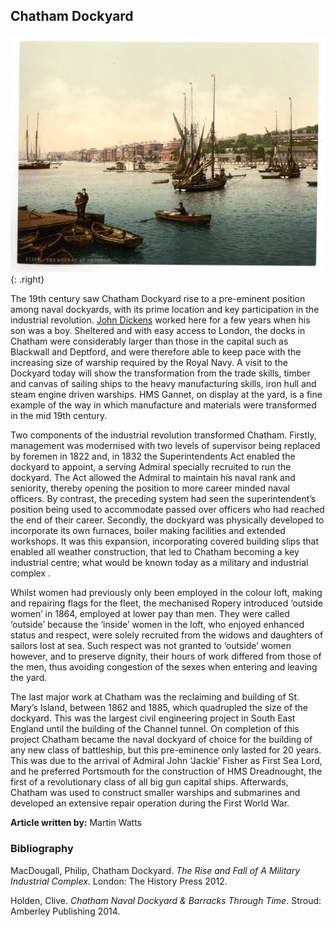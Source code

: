 <param ve-config style="article">

## Chatham Dockyard
![The Medway, Chatham. Photochrom Print Collection, Public domain, via Wikimedia Commons](images/The_Medway_Chatham_England-LCCN2002711859.jpg){: .right}

The 19th century saw Chatham Dockyard rise to a pre-eminent position among naval dockyards, with its prime location and key participation in the industrial revolution. [John Dickens](dickens/dickens-chatham) worked here for a few years when his son was a boy. Sheltered and with easy access to London, the docks in Chatham were considerably larger than those in the capital such as Blackwall and Deptford, and were therefore able to keep pace with the increasing size of warship required by the Royal Navy. A visit to the Dockyard today will show the transformation from the trade skills, timber and canvas of sailing ships to the heavy manufacturing skills, iron hull and steam engine driven warships.  HMS Gannet, on display at the yard, is a fine example of the way in which manufacture and materials were transformed in the mid 19th century. 


Two components of the industrial revolution transformed Chatham. Firstly, management was modernised with two levels of supervisor being replaced by foremen in 1822 and, in 1832 the Superintendents Act enabled the dockyard to appoint, a serving Admiral specially recruited to run the dockyard. The Act allowed the Admiral to maintain his naval rank and seniority, thereby opening the position to more career minded naval officers. By contrast, the preceding system had seen the superintendent’s position being used to accommodate passed over officers who had reached the end of their career. Secondly, the dockyard was physically developed to incorporate its own furnaces, boiler making facilities and extended workshops. It was this expansion, incorporating covered building slips that enabled all weather construction, that led to Chatham becoming a key industrial centre; what would be known today as a military and industrial complex .

Whilst women had previously only been employed in the colour loft, making and repairing flags for the fleet, the mechanised Ropery introduced ‘outside women’ in 1864, employed at lower pay than men. They were called ‘outside’ because the ‘inside’ women in the loft, who enjoyed enhanced status and respect, were solely recruited from the widows and daughters of sailors lost at sea. Such respect was not granted to ‘outside’ women however, and to preserve dignity, their hours of work differed from those of the men, thus avoiding congestion of the sexes when entering and leaving the yard.

The last major work at Chatham was the reclaiming and building of St. Mary’s Island, between 1862 and 1885, which quadrupled the size of the dockyard. This was the largest civil engineering project in South East England until the building of the Channel tunnel. On completion of this project Chatham became the naval dockyard of choice for the building of any new class of battleship, but this pre-eminence only lasted for 20 years. This was due to the arrival of Admiral John ‘Jackie’ Fisher as First Sea Lord, and he preferred Portsmouth for the construction of HMS Dreadnought, the first of a revolutionary class of all big gun capital ships. Afterwards, Chatham was used to construct smaller warships and submarines and developed an extensive repair operation during the First World War.

**Article written by:** Martin Watts

### Bibliography

MacDougall, Philip, Chatham Dockyard. _The Rise and Fall of A Military Industrial Complex_. London: The History Press 2012.

Holden, Clive. _Chatham Naval Dockyard & Barracks Through Time_. Stroud: Amberley Publishing 2014.
